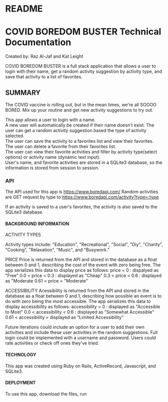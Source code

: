 # README

# COVID BOREDOM BUSTER Technical Documentation
Created by: Raz Al-Jaf and Kat Leight

COVID BOREDOM BUSTER is a full stack application that allows a user to login with their name, get a random activity suggestion by activity type, and save that activity to a list of favorites.
 

## SUMMARY
The COVID vaccine is rolling out, but in the mean times, we're all SOOOO BORED. Mix up your routine and get new activity suggestions to try out. 

This app allows a user to login with a name.  
A new user will automatically be created if their name doesn't exist.
The user can get a random activity suggestion based the type of activity selected.   
The user can save the activity to a favorites list and view their favorites.  
The user can delete a favorite from their favorites list.   
The user can view their favorite activities and filter by activity type(select options) or activity name (dynamic text input).    
User's name, and favorite activities are stored in a SQLite3 database, so the information is stored from session to session.   

### API
The API used for this app is https://www.boredapi.com/
Random activities are GET request by type to 
https://www.boredapi.com/activity?type=:type

If an activity is saved to a user's favorites, the activity is also saved to the SQLite3 database. 

#### BACKGROUND INFORMATION

ACTIVITY TYPES

Activity types include: "Education", "Recreational", "Social", "Diy", "Charity", "Cooking", "Relaxation", "Music", and "Busywork."

PRICE
Price is returned from the API and stored in the database as a float between 0 and 1, describing the cost of the event with zero being free. The app serializes this data to display price as follows:
    price = 0 : dispalyed as "Free"
    0.0 < price < 0.3 : displayed as "Cheap"
    0.3 < price < 0.6 : displayed as "Moderate
    0.61 < price = "Moderate"

ACCESSIBILITY
Acessibility is returned from the API and stored in the database as a float between 0 and 1, describing how possible an event is to do with zero being the most accessible. The app serializes this data to display accessibility as follows:
    accessibility = 0 : displayed as "Accessible to Most"
    0.0 < accessibility < 0.6 : displayed as "Somewhat Accessible"
    0.61 < accessibility = displayed as "Limited Accessibility"

Future iterations could include an option for a user to add their own activities and include these user activities in the random suggestions. Full login could be implemented with a username and password. Users could rate activities or check off ones they've tried. 

#### TECHNOLOGY
This app was created using Ruby on Rails, ActiveRecord, Javascript, and SQLite3. 

#### DEPLOYMENT
To use this app, download the files, run 